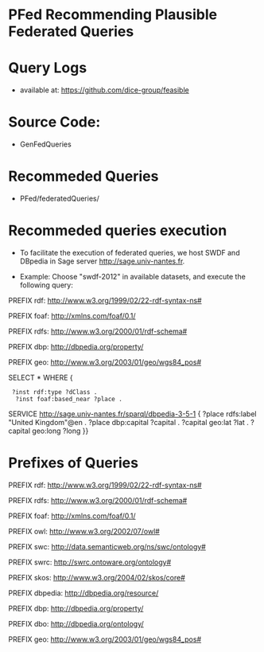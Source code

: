 # PFed Recommending Plausible Federated Queries 

# Query Logs
- available at: https://github.com/dice-group/feasible
# Source Code:
- GenFedQueries
# Recommeded Queries
-  PFed/federatedQueries/

# Recommeded queries execution 
- To facilitate the execution of federated queries, we host  SWDF and DBpedia in  Sage server 
 http://sage.univ-nantes.fr. 
 
 - Example: Choose "swdf-2012" in available datasets, and execute the following query:
 
 PREFIX rdf: <http://www.w3.org/1999/02/22-rdf-syntax-ns#>
 
 PREFIX foaf: <http://xmlns.com/foaf/0.1/>
 
 PREFIX rdfs: <http://www.w3.org/2000/01/rdf-schema#>
 
 PREFIX dbp: <http://dbpedia.org/property/>

PREFIX geo: <http://www.w3.org/2003/01/geo/wgs84_pos#>

 SELECT * WHERE { 
 
     ?inst rdf:type ?dClass .
      ?inst foaf:based_near ?place .    
  SERVICE <http://sage.univ-nantes.fr/sparql/dbpedia-3-5-1>
    { ?place rdfs:label "United Kingdom"@en . 
      ?place dbp:capital ?capital . 
      ?capital geo:lat ?lat .
      ?capital geo:long ?long }}
 
 # Prefixes of Queries
PREFIX rdf: <http://www.w3.org/1999/02/22-rdf-syntax-ns#>

PREFIX rdfs: <http://www.w3.org/2000/01/rdf-schema#>

PREFIX foaf: <http://xmlns.com/foaf/0.1/>

PREFIX owl: <http://www.w3.org/2002/07/owl#>

PREFIX swc: <http://data.semanticweb.org/ns/swc/ontology#>

PREFIX swrc: <http://swrc.ontoware.org/ontology#>

PREFIX skos: <http://www.w3.org/2004/02/skos/core#>

PREFIX dbpedia: <http://dbpedia.org/resource/>

PREFIX dbp: <http://dbpedia.org/property/>

PREFIX dbo: <http://dbpedia.org/ontology/>

PREFIX geo: <http://www.w3.org/2003/01/geo/wgs84_pos#>
